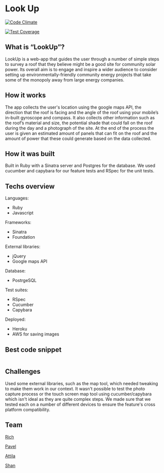 Look Up
=======

[![Code Climate](https://codeclimate.com/github/Tr1ckX/LookUp/badges/gpa.svg)](https://codeclimate.com/github/Tr1ckX/LookUp)

[![Test Coverage](https://codeclimate.com/github/Tr1ckX/LookUp/badges/coverage.svg)](https://codeclimate.com/github/Tr1ckX/LookUp)

What is “LookUp”?
-----------------
LookUp is a web-app that guides the user through a number of simple steps to survey a roof that they believe might be a good site for community solar power. Its overall aim is to engage and inspire a wider audience to consider setting up environmentally-friendly community energy projects that take some of the monopoly away from large energy companies.

How it works
------------
The app collects the user's location using the google maps API, the direction that the roof is facing and the angle of the roof using your mobile’s in-built gyroscope and compass. It also collects other information such as the roof’s material and size, the potential shade that could fall on the roof during the day and a photograph of the site. At the end of the process the user is given an estimated amount of panels that can fit on the roof and the amount of power that these could generate based on the data collected.

How it was built
----------------
Built in Ruby with a Sinatra server and Postgres for the database. We used cucumber and capybara for our feature tests and RSpec for the unit tests. 

Techs overview
-------------- 

Languages:

- Ruby
- Javascript

Frameworks:

- Sinatra
- Foundation

External libraries: 

- jQuery
- Google maps API

Database:

- PostrgeSQL

Test suites:

- RSpec
- Cucumber
- Capybara

Deployed:

- Heroku
- AWS for saving images

Best code snippet
-----------------

```

```

Challenges
----------
Used some external libraries, such as the map tool, which needed tweaking to make them work in our context. It wasn't possible to test the photo capture process or the touch screen map tool using cucumber/capybara which isn't ideal as they are quite complex steps. We made sure that we tested each on a number of different devices to ensure the feature's cross platform compatibility.

Team
----

[Rich](http://github.com/ralake)

[Pavel](http://github.com/palyrex)

[Attila](http://github.com/Tr1ckX)

[Shan](http://github.com/shanhasan)

